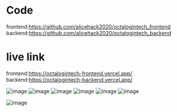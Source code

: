 # Code
frontend:https://github.com/alicehack2020/octalogintech_frontend 
backend:https://github.com/alicehack2020/octalogintech_backend 

# live link
frontend:https://octalogintech-frontend.vercel.app/ 
backend:https://octalogintech-backend.vercel.app/ 

![image](https://user-images.githubusercontent.com/86043310/235974995-a02eeb7f-9ca1-49f5-a051-bc2d9df76c5c.png)
![image](https://user-images.githubusercontent.com/86043310/235975035-8f861c35-0fd6-4763-9897-d2773b8592b6.png)
![image](https://user-images.githubusercontent.com/86043310/235975087-76f3a911-d973-4e34-b476-ba1e71ebb53c.png)
![image](https://user-images.githubusercontent.com/86043310/235975156-f09d3751-c40f-438a-b3e7-de38f3748963.png)
![image](https://user-images.githubusercontent.com/86043310/235975192-7a80451e-bb61-40e2-a34c-214615a08542.png)
![image](https://user-images.githubusercontent.com/86043310/235975236-3aa3ea40-3902-4607-a2d6-8af381315f18.png)

![image](https://user-images.githubusercontent.com/86043310/235975284-cbccd63b-3f84-4d1c-9665-cac32f67df8d.png)



 
